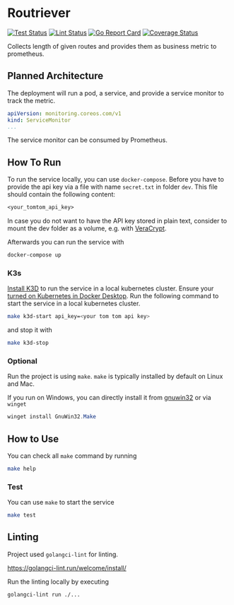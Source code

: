 # Routriever

[![Test Status](https://github.com/jo-hoe/routriever/workflows/test/badge.svg)](https://github.com/jo-hoe/routriever/actions?workflow=test)
[![Lint Status](https://github.com/jo-hoe/routriever/workflows/lint/badge.svg)](https://github.com/jo-hoe/routriever/actions?workflow=lint)
[![Go Report Card](https://goreportcard.com/badge/github.com/jo-hoe/routriever)](https://goreportcard.com/report/github.com/jo-hoe/routriever)
[![Coverage Status](https://coveralls.io/repos/github/jo-hoe/routriever/badge.svg?branch=main)](https://coveralls.io/github/jo-hoe/routriever?branch=main)

Collects length of given routes and provides them as business metric to prometheus.

## Planned Architecture

The deployment will run a pod, a service, and provide a service monitor to track the metric.

```yaml
apiVersion: monitoring.coreos.com/v1
kind: ServiceMonitor
...
```

The service monitor can be consumed by Prometheus.

## How To Run

To run the service locally, you can use `docker-compose`.
Before you have to provide the api key via a file with name `secret.txt` in folder `dev`.
This file should contain the following content:

```.txt
<your_tomtom_api_key>
```

In case you do not want to have the API key stored in plain text, consider to mount the dev folder as a volume, e.g. with [VeraCrypt](https://www.veracrypt.fr/en/Home.html).

Afterwards you can run the service with

```bash
docker-compose up
```

### K3s

[Install K3D](https://k3d.io/#install-script) to run the service in a local kubernetes cluster.
Ensure your [turned on Kubernetes in Docker Desktop](https://docs.docker.com/desktop/kubernetes/#install-and-turn-on-kubernetes).
Run the following command to start the service in a local kubernetes cluster.

```bash
make k3d-start api_key=<your tom tom api key>
```

and stop it with

```bash
make k3d-stop
```

### Optional

Run the project is using `make`. `make` is typically installed by default on Linux and Mac.

If you run on Windows, you can directly install it from [gnuwin32](https://gnuwin32.sourceforge.net/packages/make.htm) or via `winget`

```PowerShell
winget install GnuWin32.Make
```

## How to Use

You can check all `make` command by running

```bash
make help
```

### Test

You can use `make` to start the service

```bash
make test
```

## Linting

Project used `golangci-lint` for linting.

<https://golangci-lint.run/welcome/install/>

Run the linting locally by executing

```bash
golangci-lint run ./...
```
